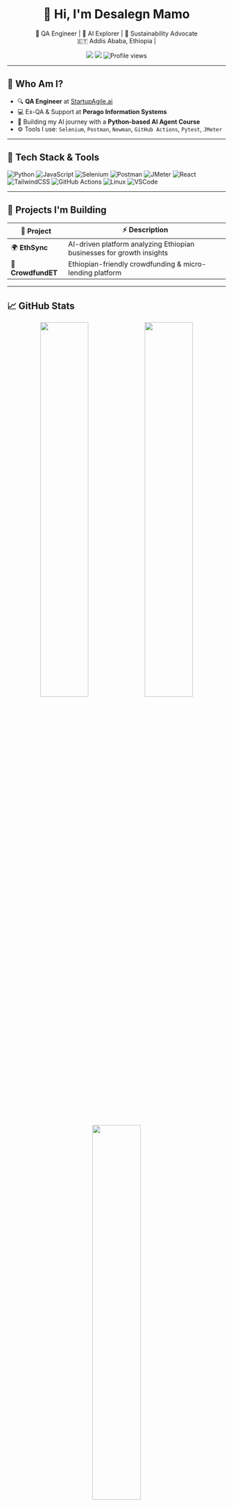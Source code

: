 <h1 align="center">👋 Hi, I'm Desalegn Mamo</h1>

<p align="center">
  🚀 QA Engineer | 🤖 AI Explorer | 🌱 Sustainability Advocate  
  <br>
  🇪🇹 Addis Ababa, Ethiopia |  
<p align="center">
  <a href="mailto:destamamo123@gmail.com"><img src="https://img.shields.io/badge/Email-destamamo123@gmail.com-red?style=flat&logo=gmail"></a>
  <a href="https://linkedin.com/in/desalegnmamo"><img src="https://img.shields.io/badge/LinkedIn-DesalegnMamo-blue?style=flat&logo=linkedin"></a>
  <img src="https://komarev.com/ghpvc/?username=DesalegnMamo&style=flat&color=blue" alt="Profile views"/>
</p>

---

## 🧠 Who Am I?

- 🔍 **QA Engineer** at [StartupAgile.ai](https://startupagile.ai)
- 💻 Ex-QA & Support at **Perago Information Systems**
- 🤖 Building my AI journey with a **Python-based AI Agent Course**
- ⚙️ Tools I use: `Selenium`, `Postman`, `Newman`, `GitHub Actions`, `Pytest`, `JMeter`

---

## 🌟 Tech Stack & Tools

![Python](https://img.shields.io/badge/-Python-333?style=flat&logo=python)
![JavaScript](https://img.shields.io/badge/-JavaScript-333?style=flat&logo=javascript)
![Selenium](https://img.shields.io/badge/-Selenium-333?style=flat&logo=selenium)
![Postman](https://img.shields.io/badge/-Postman-333?style=flat&logo=postman)
![JMeter](https://img.shields.io/badge/-JMeter-333?style=flat&logo=apachejmeter)
![React](https://img.shields.io/badge/-React-333?style=flat&logo=react)
![TailwindCSS](https://img.shields.io/badge/-TailwindCSS-333?style=flat&logo=tailwindcss)
![GitHub Actions](https://img.shields.io/badge/-GitHub%20Actions-333?style=flat&logo=githubactions)
![Linux](https://img.shields.io/badge/-Linux-333?style=flat&logo=linux)
![VSCode](https://img.shields.io/badge/-VSCode-333?style=flat&logo=visualstudiocode)

---

## 🔭 Projects I'm Building

| 🚧 Project       | ⚡ Description |
|------------------|----------------|
| 🌍 **EthSync**     | AI-driven platform analyzing Ethiopian businesses for growth insights |
| 🌱 **CrowdfundET** | Ethiopian-friendly crowdfunding & micro-lending platform |

---

## 📈 GitHub Stats

<p align="center">
  <img src="https://github-readme-stats.vercel.app/api?username=Desalegn23&show_icons=true&theme=radical" width="47%">
  <img src="https://github-readme-streak-stats.herokuapp.com/?user=Desalegn23&theme=radical" width="47%">
</p>

<p align="center">
  <img src="https://github-readme-stats.vercel.app/api/top-langs/?username=Desalegn23&layout=compact&theme=radical" width="47%">
</p>

---

## 🛠 Currently Learning

- 🌐 Advanced Selenium + CI/CD workflows
- 🤖 AI Agents, LangChain, Vector DBs
- ⚔️ Ethical Hacking & Cybersecurity
- 📱 React Native for Android apps

---

## 📫 Let's Connect

- 📧 Email: destamamo123@gmail.com  
- 🌐 LinkedIn: [linkedin.com/in/desalegn-mamo](https://linkedin.com/in/desalegn-mamo)  
- 🧪 Portfolio site: Coming soon!

---

<p align="center">
  <b>💡 Building Africa's tech future — one test case and one line of code at a time.</b>
</p>
  


